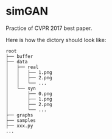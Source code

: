 # simGAN
Practice of CVPR 2017 best paper.

Here is how the dictory should look like:

    root
    ├── buffer
    ├── data
    │   ├── real
    │   │   ├── 1.png
    │   │   ├── 2.png
    │   │   └── ...
    │   └── syn
    │       ├── 0.png
    │       ├── 1.png
    │       ├── 2.png
    │       └── ...
    ├── graphs
    ├── samples
    ├── xxx.py
    ...

